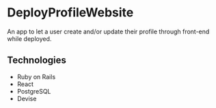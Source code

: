# DeployProfileWebsite 

An app to let a user create and/or update their profile through front-end while deployed.

## Technologies 
  - Ruby on Rails
  - React
  - PostgreSQL
  - Devise
